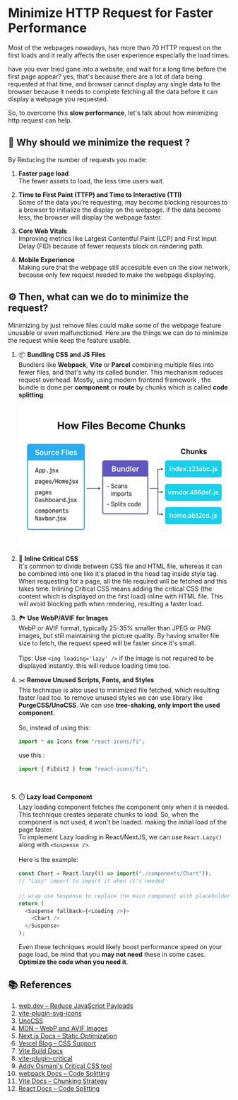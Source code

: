 # Minimize HTTP Request for Faster Performance

Most of the webpages nowadays, has more than 70 HTTP request on the first loads and it really affects the user experience especially the load times.

have you ever tried gone into a website, and wait for a long time before the first page appear? yes, that's because there are a lot of data being requested at that time, and browser cannot display any single data to the browser because it needs to complete fetching all the data before it can display a webpage you requested.

So, to overcome this **slow performance**, let's talk about how minimizing http request can help.

## 🧠 Why should we minimize the request ?

By Reducing the number of requests you made:

1. **Faster page load**  
   The fewer assets to load, the less time users wait.

2. **Time to First Paint (TTFP) and Time to Interactive (TTI)**  
   Some of the data you're requesting, may become blocking resources to a browser to initialize the display on the webpage. if the data become less, the browser will display the webpage faster.

3. **Core Web Vitals**  
   Improving metrics like Largest Contentful Paint (LCP) and First Input Delay (FID) because of fewer requests block on rendering path.

4. **Mobile Experience**  
   Making sure that the webpage still accessible even on the slow network, because only few request needed to make the webpage displaying.

## :gear: Then, what can we do to minimize the request?

Minimizing by just remove files could make some of the webpage feature unusable or even malfunctioned. Here are the things we can do to minimize the request while keep the feature usable.

1. :package: **Bundling CSS and JS Files**  
   Bundlers like **Webpack**, **Vite** or **Parcel** combining multiple files into fewer files, and that's why its called bundler. This mechanism reduces request overhead. Mostly, using modern frontend framework , the bundle is done per **component** or **route** by chunks which is called **code splitting**.  
   &nbsp;  
   ![Component to Chunks](https://github.com/dimasawardhana/picture-cloud/blob/main/component-to-chunks.webp?raw=true "Component to Chunks")

2. :pencil: **Inline Critical CSS**  
   It's common to divide between CSS file and HTML file, whereas it can be combined into one like it's placed in the head tag inside style tag. When requesting for a page, all the file required will be fetched and this takes time. Inlining Critical CSS means adding the critical CSS (the content which is displayed on the first load) inline with HTML file. This will avoid blocking path when rendering, resulting a faster load.

3. :national_park: **Use WebP/AVIF for Images**  
   WebP or AVIF format, typically 25-35% smaller than JPEG or PNG images, but still maintaining the picture quality. By having smaller file size to fetch, the request speed will be faster since it's small.  
   &nbsp;  
   Tips: Use `<img loading='lazy' />` if the image is not required to be displayed instantly. this will reduce loading time too.

4. :scissors: **Remove Unused Scripts, Fonts, and Styles**  
   This technique is also used to minimized file fetched, which resulting faster load too. to remove unused styles we can use library like **PurgeCSS/UnoCSS**. We can use **tree-shaking, only import the used component**.  
   &nbsp;  
   So, instead of using this:

   ```javascript
   import * as Icons from "react-icons/fi";
   ```

   use this :

   ```javascript
   import { FiEdit2 } from "react-icons/fi";
   ```

   &nbsp;

5. :stopwatch: **Lazy load Component**  
   Lazy loading component fetches the component only when it is needed. This technique creates separate chunks to load. So, when the component is not used, it won't be loaded. making the initial load of the page faster.  
   To implement Lazy loading in React/NextJS, we can use `React.Lazy()` along with `<Suspense />`.  
   &nbsp;  
   Here is the example:

   ```javascript
   const Chart = React.lazy(() => import("./components/Chart"));
   // "Lazy" import to import it when it's needed

   // wrap use Suspense to replace the main component with placeholder before the main component fully loaded
   return (
     <Suspense fallback={<Loading />}>
       <Chart />
     </Suspense>
   );
   ```

   Even these techniques would likely boost performance speed on your page load, be mind that you **may not need** these in some cases. **Optimize the code when you need it**.

## 📚 References

1. [web.dev – Reduce JavaScript Payloads](https://web.dev/reduce-javascript-payloads/)
2. [vite-plugin-svg-icons](https://github.com/vbenjs/vite-plugin-svg-icons)
3. [UnoCSS](https://github.com/unocss/unocss)
4. [MDN – WebP and AVIF Images](https://developer.mozilla.org/en-US/docs/Web/Media/Formats/Image_types)
5. [Next.js Docs – Static Optimization](https://nextjs.org/docs/advanced-features/automatic-static-optimization)
6. [Vercel Blog – CSS Support](https://vercel.com/blog/next-css)
7. [Vite Build Docs](https://vitejs.dev/guide/build.html)
8. [vite-plugin-critical](https://github.com/anncwb/vite-plugin-critical)
9. [Addy Osmani's Critical CSS tool](https://github.com/addyosmani/critical)
10. [webpack Docs – Code Splitting](https://webpack.js.org/guides/code-splitting/)
11. [Vite Docs – Chunking Strategy](https://vitejs.dev/guide/build.html#chunking-strategy)
12. [React Docs – Code Splitting](https://reactjs.org/docs/code-splitting.html)
